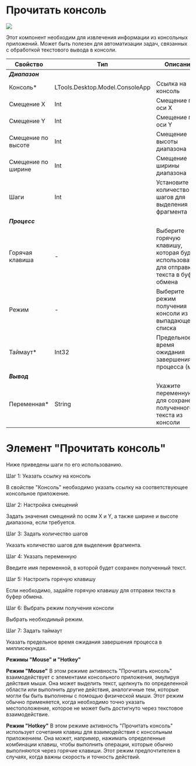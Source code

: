 # Прочитать консоль

![](../../resources/basic/desktop/Прочитать-консоль.png)

Этот компонент необходим для извлечения информации из консольных приложений. Может быть полезен для автоматизации задач, связанных с обработкой текстового вывода в консоли.

| Свойство      | Тип                             | Описание                                           |
| ------------- | ------------------------------- | -------------------------------------------------- |
| ***Диапазон*** |           |                        |
| Консоль\*     | LTools.Desktop.Model.ConsoleApp | Ссылка на консоль                                  |
| Смещение X    | Int                             | Смещение по оси X                                  |
| Смещение Y    | Int                             | Смещение по оси Y                                  |
| Смещение по высоте | Int                        | Смещение высоты диапазона                          |
| Смещение по ширине | Int                        | Смещение ширины диапазона                          |
| Шаги          | Int                             | Установите количество шагов для выделения фрагмента |
| ***Процесс*** |           |                        |
| Горячая клавиша | -                             | Выберите горячую клавишу, которая будет использоваться для отправки текста в буфер обмена |
| Режим         | -                               | Выберите режим получения консоли из выпадающего списка |
| Таймаут\*     | Int32                           | Предельное время ожидания завершения процесса (мс) |
| ***Вывод***   |           |                        |
| Переменная\*  | String                          | Укажите переменную для сохранения полученного текста из консоли|


# Элемент "Прочитать консоль"



Ниже приведены шаги по его использованию.

Шаг 1: Указать ссылку на консоль

В свойстве "Консоль" необходимо указать ссылку на соответствующее консольное приложение.

Шаг 2: Настройка смещений

Задать значения смещений по осям X и Y, а также ширине и высоте диапазона, если требуется.

Шаг 3: Задать количество шагов

Указать количество шагов для выделения фрагмента.

Шаг 4: Указать переменную

Введите имя переменной, в которой будет сохранен полученный текст.

Шаг 5: Настроить горячую клавишу

Если необходимо, задайте горячую клавишу для отправки текста в буфер обмена.

Шаг 6: Выбрать режим получения консоли

Выбрать  необходимый режим.

Шаг 7: Задать таймаут

Указать предельное время ожидания завершения процесса в миллисекундах.

**Режимы "Mouse" и "Hotkey"**

**Режим "Mouse"** В этом режиме активность "Прочитать консоль" взаимодействует с элементами консольного приложения, эмулируя действия мыши. Она может выделить текст, щелкнуть по определенной области или выполнить другие действия, аналогичные тем, которые могли бы быть выполнены с помощью физической мыши. Этот режим обычно применяется, когда необходимо точно указать местоположение, которое не может быть достигнуто через текстовое взаимодействие.

**Режим "Hotkey"** В этом режиме активность "Прочитать консоль" использует сочетания клавиш для взаимодействия с консольным приложением. Она может, например, нажимать определенные комбинации клавиш, чтобы выполнить операции, которые обычно выполняются через горячие клавиши. Этот режим предпочтителен в случаях, когда важны скорость и точность действий.


